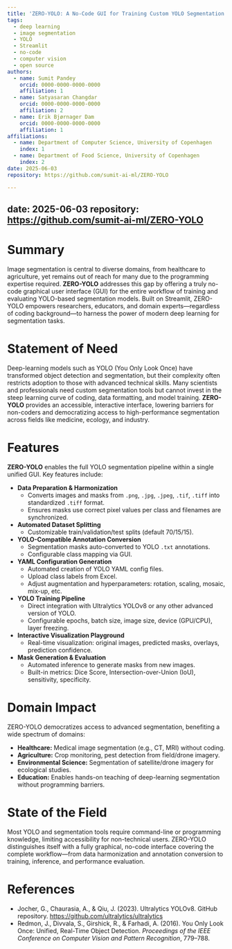 ```yaml
---
title: 'ZERO-YOLO: A No-Code GUI for Training Custom YOLO Segmentation Models'
tags:
  - deep learning
  - image segmentation
  - YOLO
  - Streamlit
  - no-code
  - computer vision
  - open source
authors:
  - name: Sumit Pandey
    orcid: 0000-0000-0000-0000
    affiliation: 1
  - name: Satyasaran Changdar
    orcid: 0000-0000-0000-0000
    affiliation: 2
  - name: Erik Bjørnager Dam
    orcid: 0000-0000-0000-0000
    affiliation: 1
affiliations:
  - name: Department of Computer Science, University of Copenhagen
    index: 1
  - name: Department of Food Science, University of Copenhagen
    index: 2
date: 2025-06-03
repository: https://github.com/sumit-ai-ml/ZERO-YOLO

---
```


date: 2025-06-03
repository: https://github.com/sumit-ai-ml/ZERO-YOLO
---

# Summary

Image segmentation is central to diverse domains, from healthcare to agriculture, yet remains out of reach for many due to the programming expertise required. **ZERO-YOLO** addresses this gap by offering a truly no-code graphical user interface (GUI) for the entire workflow of training and evaluating YOLO-based segmentation models. Built on Streamlit, ZERO-YOLO empowers researchers, educators, and domain experts—regardless of coding background—to harness the power of modern deep learning for segmentation tasks.

# Statement of Need

Deep-learning models such as YOLO (You Only Look Once) have transformed object detection and segmentation, but their complexity often restricts adoption to those with advanced technical skills. Many scientists and professionals need custom segmentation tools but cannot invest in the steep learning curve of coding, data formatting, and model training. **ZERO-YOLO** provides an accessible, interactive interface, lowering barriers for non-coders and democratizing access to high-performance segmentation across fields like medicine, ecology, and industry.

# Features

**ZERO-YOLO** enables the full YOLO segmentation pipeline within a single unified GUI. Key features include:

- **Data Preparation & Harmonization**
  - Converts images and masks from `.png`, `.jpg`, `.jpeg`, `.tif`, `.tiff` into standardized `.tiff` format.
  - Ensures masks use correct pixel values per class and filenames are synchronized.
- **Automated Dataset Splitting**
  - Customizable train/validation/test splits (default 70/15/15).
- **YOLO-Compatible Annotation Conversion**
  - Segmentation masks auto-converted to YOLO `.txt` annotations.
  - Configurable class mapping via GUI.
- **YAML Configuration Generation**
  - Automated creation of YOLO YAML config files.
  - Upload class labels from Excel.
  - Adjust augmentation and hyperparameters: rotation, scaling, mosaic, mix-up, etc.
- **YOLO Training Pipeline**
  - Direct integration with Ultralytics YOLOv8 or any other advanced version of YOLO.
  - Configurable epochs, batch size, image size, device (GPU/CPU), layer freezing.
- **Interactive Visualization Playground**
  - Real-time visualization: original images, predicted masks, overlays, prediction confidence.
- **Mask Generation & Evaluation**
  - Automated inference to generate masks from new images.
  - Built-in metrics: Dice Score, Intersection-over-Union (IoU), sensitivity, specificity.

# Domain Impact

ZERO-YOLO democratizes access to advanced segmentation, benefiting a wide spectrum of domains:

- **Healthcare:** Medical image segmentation (e.g., CT, MRI) without coding.
- **Agriculture:** Crop monitoring, pest detection from field/drone imagery.
- **Environmental Science:** Segmentation of satellite/drone imagery for ecological studies.
- **Education:** Enables hands-on teaching of deep-learning segmentation without programming barriers.

# State of the Field

Most YOLO and segmentation tools require command-line or programming knowledge, limiting accessibility for non-technical users. ZERO-YOLO distinguishes itself with a fully graphical, no-code interface covering the complete workflow—from data harmonization and annotation conversion to training, inference, and performance evaluation.



# References

- Jocher, G., Chaurasia, A., & Qiu, J. (2023). Ultralytics YOLOv8. GitHub repository. https://github.com/ultralytics/ultralytics
- Redmon, J., Divvala, S., Girshick, R., & Farhadi, A. (2016). You Only Look Once: Unified, Real-Time Object Detection. *Proceedings of the IEEE Conference on Computer Vision and Pattern Recognition*, 779–788.

